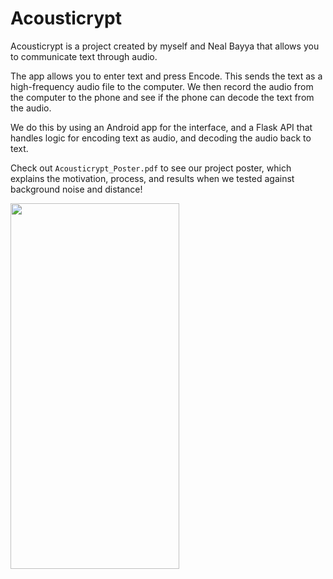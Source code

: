 # Acousticrypt
Acousticrypt is a project created by myself and Neal Bayya that allows you to communicate text through audio.

The app allows you to enter text and press Encode. This sends the text as a high-frequency audio file to the computer. We then record the audio from the computer to the phone and see if the phone can decode the text from the audio.

We do this by using an Android app for the interface, and a Flask API that handles logic for encoding text as audio, and decoding the audio back to text.

Check out ``Acousticrypt_Poster.pdf`` to see our project poster, which explains the motivation, process, and results when we tested against background noise and distance!


<img src="https://i.imgur.com/qquXFRN.png" width="270" height="585">
